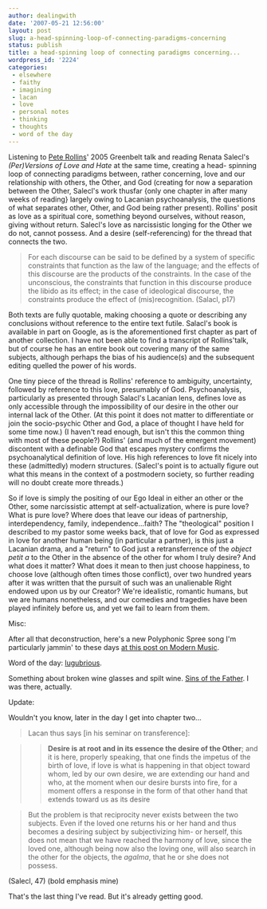 ```yaml
---
author: dealingwith
date: '2007-05-21 12:56:00'
layout: post
slug: a-head-spinning-loop-of-connecting-paradigms-concerning
status: publish
title: a head-spinning loop of connecting paradigms concerning...
wordpress_id: '2224'
categories:
 - elsewhere
 - faithy
 - imagining
 - lacan
 - love
 - personal notes
 - thinking
 - thoughts
 - word of the day
---
```


Listening to [Pete Rollins][1]' 2005 Greenbelt talk and reading Renata Salecl's _(Per)Versions of Love and Hate_ at the same time, creating a head- spinning loop of connecting paradigms between, rather concerning, love and our relationship with others, the Other, and God (creating for now a separation between the Other, Salecl's work thusfar {only one chapter in after many weeks of reading} largely owing to Lacanian psychoanalysis, the questions of what separates other, Other, and God being rather present). Rollins' posit as love as a spiritual core, something beyond ourselves, without reason, giving without return. Salecl's love as narcissistic longing for the Other we do not, cannot possess. And a desire (self-referencing) for the thread that connects the two. 

> For each discourse can be said to be defined by a system of specific constraints that function as the law of the language; and the effects of this discourse are the products of the constraints. In the case of the unconscious, the constraints that function in this discourse produce the libido as its effect; in the case of ideological discourse, the constraints produce the effect of (mis)recognition. (Salacl, p17)

Both texts are fully quotable, making choosing a quote or describing any conclusions without reference to the entire text futile. Salacl's book is available in part on Google, as is the aforementioned first chapter as part of another collection. I have not been able to find a transcript of Rollins'talk, but of course he has an entire book out covering many of the same subjects, although perhaps the bias of his audience(s) and the subsequent editing quelled the power of his words.

One tiny piece of the thread is Rollins' reference to ambiguity, uncertainty, followed by reference to this love, presumably of God. Psychoanalysis, particularly as presented through Salacl's Lacanian lens, defines love as only accessible through the impossibility of our desire in the other our internal lack of the Other. (At this point it does not matter to differentiate or join the socio-psychic Other and God, a place of thought I have held for some time now.) (I haven't read enough, but isn't this the common thing with most of these people?) Rollins' (and much of the emergent movement) discontent with a definable God that escapes mystery confirms the psychoanalytical definition of love. His high references to love fit nicely into these (admittedly) modern structures. (Salecl's point is to actually figure out what this means in the context of a postmodern society, so further reading will no doubt create more threads.)

So if love is simply the positing of our Ego Ideal in either an other or the Other, some narcissistic attempt at self-actualization, where is pure love? What is pure love? Where does that leave our ideas of partnership, interdependency, family, independence...faith? The "theological" position I described to my pastor some weeks back, that of love for God as expressed in love for another human being (in particular a partner), is this just a Lacanian drama, and a "return" to God just a retransferrence of the _object petit a_ to the Other in the absence of the other for whom I truly desire? And what does it matter? What does it mean to then just choose happiness, to choose love (although often times those conflict), over two hundred years after it was written that the pursuit of such was an unalienable Right endowed upon us by our Creator? We're idealistic, romantic humans, but we are humans nonetheless, and our comedies and tragedies have been played infinitely before us, and yet we fail to learn from them.

Misc:

After all that deconstruction, here's a new Polyphonic Spree song I'm particularly jammin' to these days [at this post on Modern Music][2].

Word of the day: [lugubrious][3].

Something about broken wine glasses and spilt wine. [Sins of the Father][5]. I was there, actually.

Update:

Wouldn't you know, later in the day I get into chapter two...

> Lacan thus says [in his seminar on transference]:

>> **Desire is at root and in its essence the desire of the Other**; and it is
here, properly speaking, that one finds the impetus of the birth of love, if
love is what is happening in that object toward whom, led by our own desire,
we are extending our hand and who, at the moment when our desire bursts into
fire, for a moment offers a response in the form of that other hand that
extends toward us as its desire

> But the problem is that reciprocity never exists between the two subjects.
Even if the loved one returns his or her hand and thus becomes a desiring
subject by subjectivizing him- or herself, this does not mean that we have
reached the harmony of love, since the loved one, although being now also the
loving one, will also search in the other for the objects, the _agalma_, that
he or she does not possess.

(Salecl, 47) (bold emphasis mine)

That's the last thing I've read. But it's already getting good.

   [1]: https://peterrollins.com

   [2]: http://buluthim.blogspot.com/2007/05/new-polyphonic-spree.html

   [3]: http://dictionary.reference.com/search?q=lugubrious

   [5]: http://www.smallfire.org/ikon_father.html
